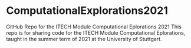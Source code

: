 # ComputationalExplorations2021
GitHub Repo for the ITECH Module Computational Eplorations 2021
This repo is for sharing code for the ITECH Module Computational Eplorations, taught in the summer term of 2021 at the University of Stuttgart.
